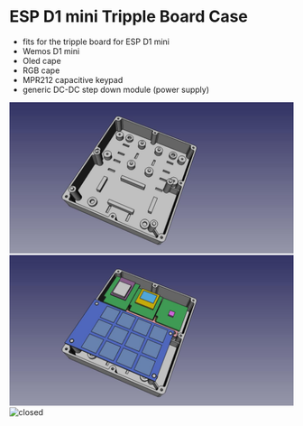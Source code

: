 # ESP D1 mini Tripple Board Case
* fits for the tripple board for ESP D1 mini
 * Wemos D1 mini
 * Oled cape
 * RGB cape
 * MPR212 capacitive keypad
 * generic DC-DC step down module (power supply)

![bottom](./cover-bottom.jpg)
![content](./cover-bottom-el-components.jpg)
![closed](./cover-bottom-closed.jpg)
